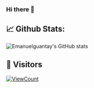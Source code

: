### Hi there 👋

## 📈 **Github Stats:**
![Emanuelguantay's GitHub stats](https://github-readme-stats.vercel.app/api?username=Emanuelguantay&hide=stars&show_icons=true&theme=gotham)

## 👀 **Visitors**  
[![ViewCount](https://views.whatilearened.today/views/github/Emanuelguantay/ismlhbb.svg?cache=remove)](#)

